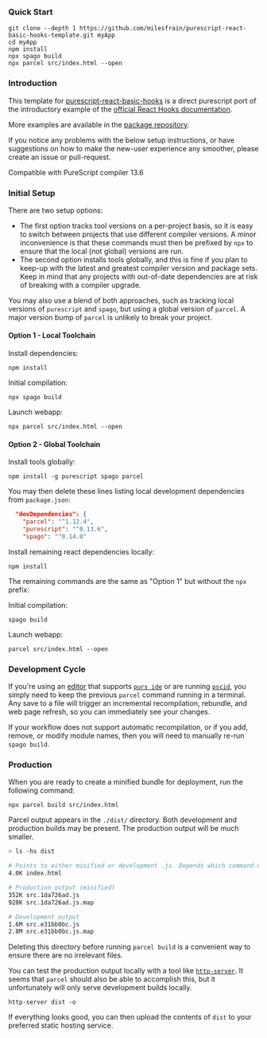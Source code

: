 ### Quick Start
```
git clone --depth 1 https://github.com/milesfrain/purescript-react-basic-hooks-template.git myApp
cd myApp
npm install
npx spago build
npx parcel src/index.html --open
```

### Introduction

This template for [purescript-react-basic-hooks](https://pursuit.purescript.org/packages/purescript-react-basic-hooks/0.4.0) is a direct purescript port of the introductory example of the [official React Hooks documentation](https://reactjs.org/docs/hooks-intro.html).

More examples are available in the [package repository](https://github.com/spicydonuts/purescript-react-basic-hooks).

If you notice any problems with the below setup instructions, or have suggestions on how to make the new-user experience any smoother, please create an issue or pull-request.

Compatible with PureScript compiler 13.6

### Initial Setup

There are two setup options:
* The first option tracks tool versions on a per-project basis, so it is easy to switch between projects that use different compiler versions. A minor inconvenience is that these commands must then be prefixed by `npx` to ensure that the local (not global) versions are run.
* The second option installs tools globally, and this is fine if you plan to keep-up with the latest and greatest compiler version and package sets. Keep in mind that any projects with out-of-date dependencies are at risk of breaking with a compiler upgrade.

You may also use a blend of both approaches, such as tracking local versions of `purescript` and `spago`, but using a global version of `parcel`. A major version bump of `parcel` is unlikely to break your project.

#### Option 1 - Local Toolchain


Install dependencies:
```
npm install
```
Initial compilation:
```
npx spago build
```
Launch webapp:
```
npx parcel src/index.html --open
```

#### Option 2 - Global Toolchain

Install tools globally:
```
npm install -g purescript spago parcel
```
You may then delete these lines listing local development dependencies from `package.json`:
``` json
  "devDependencies": {
    "parcel": "^1.12.4",
    "purescript": "^0.13.6",
    "spago": "^0.14.0"
```
Install remaining react dependencies locally:
```
npm install
```

The remaining commands are the same as "Option 1" but without the `npx` prefix:

Initial compilation:
```
spago build
```
Launch webapp:
```
parcel src/index.html --open
```


### Development Cycle
If you're using an [editor](https://github.com/purescript/documentation/blob/master/ecosystem/Editor-and-tool-support.md#editors) that supports [`purs ide`](https://github.com/purescript/purescript/tree/master/psc-ide) or are running [`pscid`](https://github.com/kRITZCREEK/pscid), you simply need to keep the previous `parcel` command running in a terminal. Any save to a file will trigger an incremental recompilation, rebundle, and web page refresh, so you can immediately see your changes.

If your workflow does not support automatic recompilation, or if you add, remove, or modify module names, then you will need to manually re-run `spago build`.

### Production

When you are ready to create a minified bundle for deployment, run the following command:
```
npx parcel build src/index.html
```

Parcel output appears in the `./dist/` directory. Both development and production builds may be present.
The production output will be much smaller.

``` sh
> ls -hs dist

# Points to either minified or development .js. Depends which command was run most recently.
4.0K index.html

# Production output (minified)
352K src.1da726ad.js
928K src.1da726ad.js.map

# Development output
1.6M src.e31bb0bc.js
2.8M src.e31bb0bc.js.map
```

Deleting this directory before running `parcel build` is a convenient way to ensure there are no irrelevant files.

You can test the production output locally with a tool like [`http-server`](https://github.com/http-party/http-server#installation). It seems that `parcel` should also be able to accomplish this, but it unfortunately will only serve development builds locally.
```
http-server dist -o
```

If everything looks good, you can then upload the contents of `dist` to your preferred static hosting service.